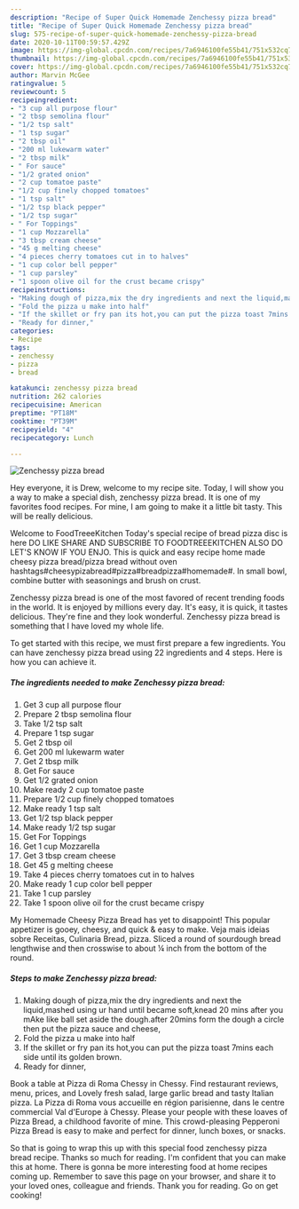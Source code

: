 ```yaml
---
description: "Recipe of Super Quick Homemade Zenchessy pizza bread"
title: "Recipe of Super Quick Homemade Zenchessy pizza bread"
slug: 575-recipe-of-super-quick-homemade-zenchessy-pizza-bread
date: 2020-10-11T00:59:57.429Z
image: https://img-global.cpcdn.com/recipes/7a6946100fe55b41/751x532cq70/zenchessy-pizza-bread-recipe-main-photo.jpg
thumbnail: https://img-global.cpcdn.com/recipes/7a6946100fe55b41/751x532cq70/zenchessy-pizza-bread-recipe-main-photo.jpg
cover: https://img-global.cpcdn.com/recipes/7a6946100fe55b41/751x532cq70/zenchessy-pizza-bread-recipe-main-photo.jpg
author: Marvin McGee
ratingvalue: 5
reviewcount: 5
recipeingredient:
- "3 cup all purpose flour"
- "2 tbsp semolina flour"
- "1/2 tsp salt"
- "1 tsp sugar"
- "2 tbsp oil"
- "200 ml lukewarm water"
- "2 tbsp milk"
- " For sauce"
- "1/2 grated onion"
- "2 cup tomatoe paste"
- "1/2 cup finely chopped tomatoes"
- "1 tsp salt"
- "1/2 tsp black pepper"
- "1/2 tsp sugar"
- " For Toppings"
- "1 cup Mozzarella"
- "3 tbsp cream cheese"
- "45 g melting cheese"
- "4 pieces cherry tomatoes cut in to halves"
- "1 cup color bell pepper"
- "1 cup parsley"
- "1 spoon olive oil for the crust became crispy"
recipeinstructions:
- "Making dough of pizza,mix the dry ingredients and next the liquid,mashed using ur hand until became soft,knead 20 mins after you mAke like ball set aside the dough.after 20mins form the dough a circle then put the pizza sauce and cheese,"
- "Fold the pizza u make into half"
- "If the skillet or fry pan its hot,you can put the pizza toast 7mins each side until its golden brown."
- "Ready for dinner,"
categories:
- Recipe
tags:
- zenchessy
- pizza
- bread

katakunci: zenchessy pizza bread 
nutrition: 262 calories
recipecuisine: American
preptime: "PT18M"
cooktime: "PT39M"
recipeyield: "4"
recipecategory: Lunch

---
```



![Zenchessy pizza bread](https://img-global.cpcdn.com/recipes/7a6946100fe55b41/751x532cq70/zenchessy-pizza-bread-recipe-main-photo.jpg)

Hey everyone, it is Drew, welcome to my recipe site. Today, I will show you a way to make a special dish, zenchessy pizza bread. It is one of my favorites food recipes. For mine, I am going to make it a little bit tasty. This will be really delicious.

Welcome to FoodTreeeKitchen Today&#39;s special recipe of bread pizza disc is here DO LIKE SHARE AND SUBSCRIBE TO FOODTREEEKITCHEN ALSO DO LET&#39;S KNOW IF YOU ENJO. This is quick and easy recipe home made cheesy pizza bread/pizza bread without oven hashtags#cheesypizabread#pizza#breadpizza#homemade#. In small bowl, combine butter with seasonings and brush on crust.

Zenchessy pizza bread is one of the most favored of recent trending foods in the world. It is enjoyed by millions every day. It's easy, it is quick, it tastes delicious. They're fine and they look wonderful. Zenchessy pizza bread is something that I have loved my whole life.


To get started with this recipe, we must first prepare a few ingredients. You can have zenchessy pizza bread using 22 ingredients and 4 steps. Here is how you can achieve it.

<!--inarticleads1-->

##### The ingredients needed to make Zenchessy pizza bread:

1. Get 3 cup all purpose flour
1. Prepare 2 tbsp semolina flour
1. Take 1/2 tsp salt
1. Prepare 1 tsp sugar
1. Get 2 tbsp oil
1. Get 200 ml lukewarm water
1. Get 2 tbsp milk
1. Get  For sauce
1. Get 1/2 grated onion
1. Make ready 2 cup tomatoe paste
1. Prepare 1/2 cup finely chopped tomatoes
1. Make ready 1 tsp salt
1. Get 1/2 tsp black pepper
1. Make ready 1/2 tsp sugar
1. Get  For Toppings
1. Get 1 cup Mozzarella
1. Get 3 tbsp cream cheese
1. Get 45 g melting cheese
1. Take 4 pieces cherry tomatoes cut in to halves
1. Make ready 1 cup color bell pepper
1. Take 1 cup parsley
1. Take 1 spoon olive oil for the crust became crispy


My Homemade Cheesy Pizza Bread has yet to disappoint! This popular appetizer is gooey, cheesy, and quick &amp; easy to make. Veja mais ideias sobre Receitas, Culinaria Bread, pizza. Sliced a round of sourdough bread lengthwise and then crosswise to about ¼ inch from the bottom of the round. 

<!--inarticleads2-->

##### Steps to make Zenchessy pizza bread:

1. Making dough of pizza,mix the dry ingredients and next the liquid,mashed using ur hand until became soft,knead 20 mins after you mAke like ball set aside the dough.after 20mins form the dough a circle then put the pizza sauce and cheese,
1. Fold the pizza u make into half
1. If the skillet or fry pan its hot,you can put the pizza toast 7mins each side until its golden brown.
1. Ready for dinner,


Book a table at Pizza di Roma Chessy in Chessy. Find restaurant reviews, menu, prices, and Lovely fresh salad, large garlic bread and tasty Italian pizza. La Pizza di Roma vous accueille en région parisienne, dans le centre commercial Val d&#39;Europe à Chessy. Please your people with these loaves of Pizza Bread, a childhood favorite of mine. This crowd-pleasing Pepperoni Pizza Bread is easy to make and perfect for dinner, lunch boxes, or snacks. 

So that is going to wrap this up with this special food zenchessy pizza bread recipe. Thanks so much for reading. I'm confident that you can make this at home. There is gonna be more interesting food at home recipes coming up. Remember to save this page on your browser, and share it to your loved ones, colleague and friends. Thank you for reading. Go on get cooking!
